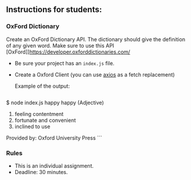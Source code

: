 ## Instructions for students:

### OxFord Dictionary 

Create an OxFord Dictionary API. The dictionary should give the definition of any given word. Make sure to use this API [OxFord]]https://developer.oxforddictionaries.com/

-  Be sure your project has an `index.js` file.
- Create a Oxford Client (you can use [axios](https://github.com/axios/axios) as a fetch replacement)

    Example of the output:

    ```bash
$ node index.js happy
    happy (Adjective)
1. feeling contentment
2. fortunate and convenient
3. inclined to use

Provided by: Oxford University Press
    ```

### Rules

-   This is an individual assignment.
-   Deadline: 30 minutes.